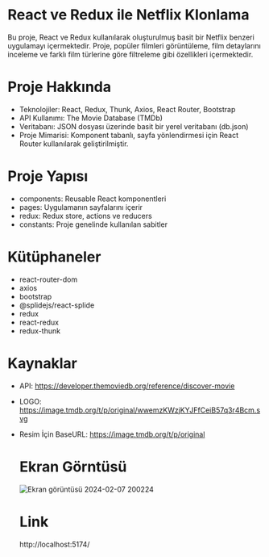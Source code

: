 
# React ve Redux ile Netflix Klonlama
Bu proje, React ve Redux kullanılarak oluşturulmuş basit bir Netflix benzeri uygulamayı içermektedir. 
Proje, popüler filmleri görüntüleme, film detaylarını inceleme ve farklı film türlerine göre filtreleme gibi özellikleri içermektedir.

# Proje Hakkında
- Teknolojiler: React, Redux, Thunk, Axios, React Router, Bootstrap
- API Kullanımı: The Movie Database (TMDb)
- Veritabanı: JSON dosyası üzerinde basit bir yerel veritabanı (db.json)
- Proje Mimarisi: Komponent tabanlı, sayfa yönlendirmesi için React Router kullanılarak geliştirilmiştir.

# Proje Yapısı
- components: Reusable React komponentleri
- pages: Uygulamanın sayfalarını içerir
- redux: Redux store, actions ve reducers
- constants: Proje genelinde kullanılan sabitler

# Kütüphaneler

- react-router-dom
- axios
- bootstrap
- @splidejs/react-splide
- redux
- react-redux
- redux-thunk

# Kaynaklar

- API: https://developer.themoviedb.org/reference/discover-movie

- LOGO: https://image.tmdb.org/t/p/original/wwemzKWzjKYJFfCeiB57q3r4Bcm.svg

- Resim İçin BaseURL: https://image.tmdb.org/t/p/original

  # Ekran Görntüsü
  ![Ekran görüntüsü 2024-02-07 200224](https://github.com/eliftugull/thunk-netflix-clone/assets/140808923/afb046c8-3728-4f06-9a27-5e209c5e53d2)


  # Link
  http://localhost:5174/


  

  



